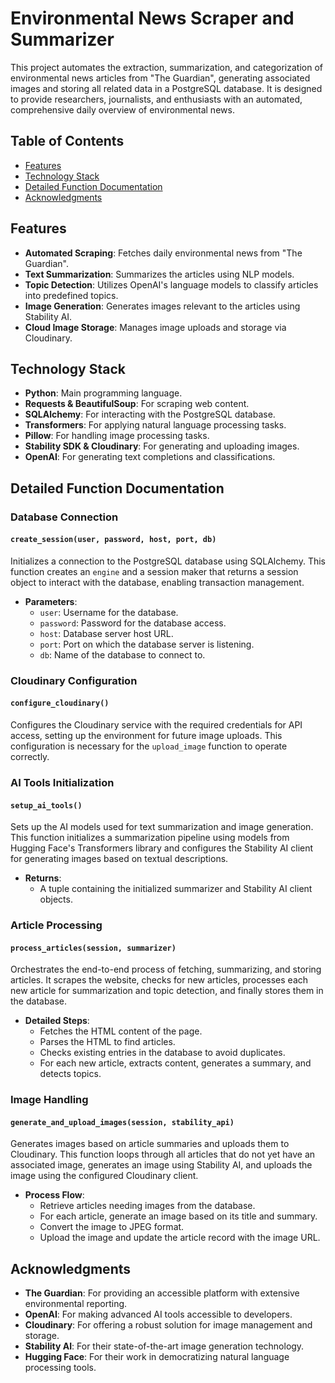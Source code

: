 # Environmental News Scraper and Summarizer

This project automates the extraction, summarization, and categorization of environmental news articles from "The Guardian", generating associated images and storing all related data in a PostgreSQL database. It is designed to provide researchers, journalists, and enthusiasts with an automated, comprehensive daily overview of environmental news.

## Table of Contents

- [Features](#features)
- [Technology Stack](#technology-stack)
- [Detailed Function Documentation](#detailed-function-documentation)
- [Acknowledgments](#acknowledgments)

## Features

- **Automated Scraping**: Fetches daily environmental news from "The Guardian".
- **Text Summarization**: Summarizes the articles using NLP models.
- **Topic Detection**: Utilizes OpenAI's language models to classify articles into predefined topics.
- **Image Generation**: Generates images relevant to the articles using Stability AI.
- **Cloud Image Storage**: Manages image uploads and storage via Cloudinary.

## Technology Stack

- **Python**: Main programming language.
- **Requests & BeautifulSoup**: For scraping web content.
- **SQLAlchemy**: For interacting with the PostgreSQL database.
- **Transformers**: For applying natural language processing tasks.
- **Pillow**: For handling image processing tasks.
- **Stability SDK & Cloudinary**: For generating and uploading images.
- **OpenAI**: For generating text completions and classifications.

## Detailed Function Documentation

### Database Connection

#### `create_session(user, password, host, port, db)`
Initializes a connection to the PostgreSQL database using SQLAlchemy. This function creates an `engine` and a session maker that returns a session object to interact with the database, enabling transaction management.

- **Parameters**:
  - `user`: Username for the database.
  - `password`: Password for the database access.
  - `host`: Database server host URL.
  - `port`: Port on which the database server is listening.
  - `db`: Name of the database to connect to.

### Cloudinary Configuration

#### `configure_cloudinary()`
Configures the Cloudinary service with the required credentials for API access, setting up the environment for future image uploads. This configuration is necessary for the `upload_image` function to operate correctly.

### AI Tools Initialization

#### `setup_ai_tools()`
Sets up the AI models used for text summarization and image generation. This function initializes a summarization pipeline using models from Hugging Face's Transformers library and configures the Stability AI client for generating images based on textual descriptions.

- **Returns**:
  - A tuple containing the initialized summarizer and Stability AI client objects.

### Article Processing

#### `process_articles(session, summarizer)`
Orchestrates the end-to-end process of fetching, summarizing, and storing articles. It scrapes the website, checks for new articles, processes each new article for summarization and topic detection, and finally stores them in the database.

- **Detailed Steps**:
  - Fetches the HTML content of the page.
  - Parses the HTML to find articles.
  - Checks existing entries in the database to avoid duplicates.
  - For each new article, extracts content, generates a summary, and detects topics.

### Image Handling

#### `generate_and_upload_images(session, stability_api)`
Generates images based on article summaries and uploads them to Cloudinary. This function loops through all articles that do not yet have an associated image, generates an image using Stability AI, and uploads the image using the configured Cloudinary client.

- **Process Flow**:
  - Retrieve articles needing images from the database.
  - For each article, generate an image based on its title and summary.
  - Convert the image to JPEG format.
  - Upload the image and update the article record with the image URL.

## Acknowledgments

- **The Guardian**: For providing an accessible platform with extensive environmental reporting.
- **OpenAI**: For making advanced AI tools accessible to developers.
- **Cloudinary**: For offering a robust solution for image management and storage.
- **Stability AI**: For their state-of-the-art image generation technology.
- **Hugging Face**: For their work in democratizing natural language processing tools.

